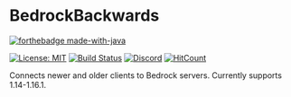 # BedrockBackwards

[![forthebadge made-with-java](https://ForTheBadge.com/images/badges/made-with-java.svg)](https://java.com/)

[![License: MIT](https://img.shields.io/badge/license-MIT-blue.svg)](LICENSE)
[![Build Status](https://github.com/DoctorMacc/BedrockBackwards/workflows/Build/badge.svg)](https://github.com/DoctorMacc/BedrockBackwards/actions?query=workflow%3A%22Build%22)
[![Discord](https://img.shields.io/discord/733331120267067463.svg?color=%237289da&label=discord)](https://discord.gg/G6ghF5G)
[![HitCount](http://hits.dwyl.io/DoctorMacc/BedrockBackwards.svg)](http://hits.dwyl.io/DoctorMacc/BedrockBackwards)

Connects newer and older clients to Bedrock servers. Currently supports 1.14-1.16.1.
